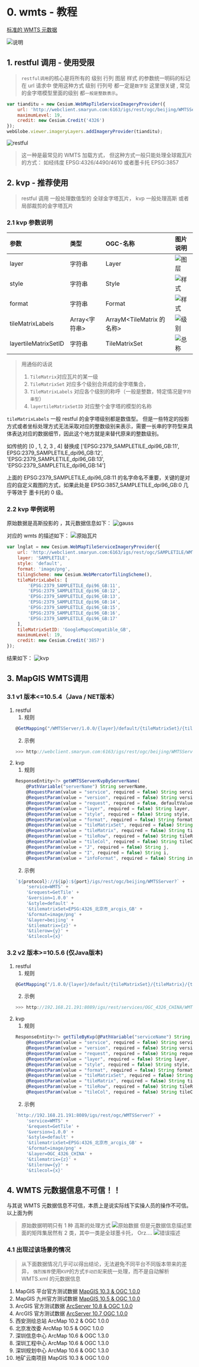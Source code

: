# 0. wmts - 教程

[标准的 WMTS 元数据](http://webclient.smaryun.com:6163/igs/rest/ogc/SAMPLETILE/WMTSServer)

![说明](./static/modules/cesium/fqa/ogc/wmts/gettile.png)

## 1. restful 调用 - 使用受限

> `restful调用`的核心是将所有的 级别 行列 图层 样式 的参数统一明码的标记在 url 请求中
> 使用这种方式 级别 行列号 都一定是`数字型` 这里很关键 , 常见的金字塔模型里面的级别 都`一般是整数表示`。

```js
var tianditu = new Cesium.WebMapTileServiceImageryProvider({
    url: 'http://webclient.smaryun.com:6163/igs/rest/ogc/beijing/WMTSServer/1.0.0/beijing/default/EPSG:4326_北京市_arcgis_GB/{TileMatrix}/{TileRow}/{TileCol}.png',
    maximumLevel: 19,
    credit: new Cesium.Credit('4326')
});
webGlobe.viewer.imageryLayers.addImageryProvider(tianditu);
```

![restful](./static/modules/cesium/fqa/ogc/wmts/restful.png)

> 这一种是最常见的 WMTS 加载方式， 但这种方式一般只能处理全球裁瓦片的方式： 如经纬度 EPSG:4326/4490/4610 或者墨卡托 EPSG:3857

## 2. kvp - 推荐使用

> restful 调用 一般处理数值型的 全球金字塔瓦片， kvp 一般处理高斯 或者 局部裁剪的金字塔瓦片

### 2.1 kvp 参数说明

| 参数                 | 类型          | OGC-名称                  | 图片说明                                                             |
| :------------------- | :------------ | :------------------------ | :------------------------------------------------------------------- |
| layer                | 字符串        | Layer                     | ![图层](./static/modules/cesium/fqa/ogc/wmts/layer.png)              |
| style                | 字符串        | Style                     | ![样式](./static/modules/cesium/fqa/ogc/wmts/style-type.png)         |
| format               | 字符串        | Format                    | ![样式](./static/modules/cesium/fqa/ogc/wmts/wmts-format.png)        |
| tileMatrixLabels     | Array<字符串> | ArrayM<TileMatrix 的名称> | ![级别](./static/modules/cesium/fqa/ogc/wmts/tilematrixset.png)      |
| layertileMatrixSetID | 字符串        | TileMatrixSet             | ![总称](./static/modules/cesium/fqa/ogc/wmts/tilematrixset-name.png) |

> 用通俗的话说
>
> 1. `TileMatrix`对应瓦片的某一级
> 1. `TileMatrixSet` 对应多个级别合并成的金字塔集合，
> 1. `TileMatrixLabels` 对应各个级别的称呼（一般是整数，特定情况是`字符串型`）
> 1. `layertileMatrixSetID` 对应整个金字塔的模型的名称

`tileMatrixLabels` 一般 restful 的金字塔级别都是数值型。 但是一些特定的投影方式或者坐标处理方式无法采取对应的整数级别来表示，需要一长串的字符型来具体表达对应的数据细节，因此这个地方就是来替代原来的整数级别。

如传统的 [0 , 1, 2, 3 , 4] 替换成 ['EPSG:2379_SAMPLETILE_dpi96_GB:11', EPSG:2379_SAMPLETILE_dpi96_GB:12', 'EPSG:2379_SAMPLETILE_dpi96_GB:13', 'EPSG:2379_SAMPLETILE_dpi96_GB:14']

上面的 EPSG:2379_SAMPLETILE_dpi96_GB:11 的名字命名不重要，关键的是对应的自定义裁图的方式，如果此处是 EPSG:3857_SAMPLETILE_dpi96_GB:0 几乎等效于 墨卡托的 0 级。

### 2.2 kvp 举例说明

原始数据是高斯投影的 ，其元数据信息如下：
![gauss](./static/modules/cesium/fqa/ogc/wmts/2397.png)

对应的 wmts 的描述如下：
![原始瓦片](./static/modules/cesium/fqa/ogc/wmts/origin-data.png)

```js
var lnglat = new Cesium.WebMapTileServiceImageryProvider({
    url: 'http://webclient.smaryun.com:6163/igs/rest/ogc/SAMPLETILE/WMTSServer',
    layer: 'SAMPLETILE',
    style: 'default',
    format: 'image/png',
    tilingScheme: new Cesium.WebMercatorTilingScheme(),
    tileMatrixLabels: [
        'EPSG:2379_SAMPLETILE_dpi96_GB:11',
        'EPSG:2379_SAMPLETILE_dpi96_GB:12',
        'EPSG:2379_SAMPLETILE_dpi96_GB:13',
        'EPSG:2379_SAMPLETILE_dpi96_GB:14',
        'EPSG:2379_SAMPLETILE_dpi96_GB:15',
        'EPSG:2379_SAMPLETILE_dpi96_GB:16',
        'EPSG:2379_SAMPLETILE_dpi96_GB:17'
    ],
    tileMatrixSetID: 'GoogleMapsCompatible_GB',
    maximumLevel: 19,
    credit: new Cesium.Credit('3857')
});
```

结果如下：
![kvp](./static/modules/cesium/fqa/ogc/wmts/wmts-kvp.png)

## 3. MapGIS WMTS调用

### 3.1 v1 版本<=10.5.4（Java / NET版本）
1. restful
    1. 规则
    ``` js 
    @GetMapping("/WMTSServer/1.0.0/{layer}/default/{tileMatrixSet}/{tileMatrix}/{tileRow}/{tileCol}.{format}")
    ```
    2. 示例
    ``` js 
    >>> http://webclient.smaryun.com:6163/igs/rest/ogc/beijing/WMTSServer/1.0.0/beijing/default/EPSG:4326_北京市_arcgis_GB/{z}/{y}/{x}.png
    ```
2. kvp
    1. 规则
    ``` js
    ResponseEntity<?> getWMTSServerKvpByServerName(
        @PathVariable("serverName") String serverName,
        @RequestParam(value = "service", required = false) String service,
        @RequestParam(value = "version", required = false) String version,
        @RequestParam(value = "request", required = false, defaultValue = "") String request,
        @RequestParam(value = "layer", required = false) String layer,
        @RequestParam(value = "style", required = false) String style,
        @RequestParam(value = "format", required = false) String format,
        @RequestParam(value = "tileMatrixSet", required = false) String tileMatrixSet,
        @RequestParam(value = "tileMatrix", required = false) String tileMatrix,
        @RequestParam(value = "tileRow", required = false) String tileRow,
        @RequestParam(value = "tileCol", required = false) String tileCol,
        @RequestParam(value = "J", required = false) String j,
        @RequestParam(value = "I", required = false) String i,
        @RequestParam(value = "infoFormat", required = false) String infoFormat)
    ```
    2. 示例
    ``` js
    `${protocol}://${ip}:${port}/igs/rest/ogc/beijing/WMTSServer?` +
        'service=WMTS' +
        '&request=GetTile' +
        '&version=1.0.0' +
        '&style=default' +
        '&tilematrixSet=EPSG:4326_北京市_arcgis_GB' +
        '&format=image/png' +
        '&layer=beijing' +
        '&tilematrix={z}' +
        '&tilerow={y}' +
        '&tilecol={x}'
    ```
### 3.2 v2 版本>=10.5.6 (仅Java版本)
1. restful
    1. 规则
    ``` js 
    @GetMapping("/1.0.0/{layer}/default/{tileMatrixSet}/{tileMatrix}/{tileRow}/{tileCol}.{format}")
    ```
    2. 示例
    ``` js 
    >>> http://192.168.21.191:8089/igs/rest/services/OGC_4326_CHINA/WMTSServer/1.0.0/OGC_4326_CHINA/default/EPSG:4326_OGC_4326_CHINA_028mm_GB/{z}/{y}/{x}.png
    ```
2. kvp
    1. 规则
    ``` js
    ResponseEntity<?> getTileByKvp(@PathVariable("serviceName") String serviceName,
        @RequestParam(value = "service", required = false) String service,
        @RequestParam(value = "version", required = false) String version,
        @RequestParam(value = "request", required = false) String request,
        @RequestParam(value = "layer", required = false) String layer,
        @RequestParam(value = "style", required = false) String style,
        @RequestParam(value = "format", required = false) String format,
        @RequestParam(value = "tileMatrixSet", required = false) String tileMatrixSet,
        @RequestParam(value = "tileMatrix", required = false) String tileMatrix,
        @RequestParam(value = "tileRow", required = false) String tileRow,
        @RequestParam(value = "tileCol", required = false) String tileCol)
    ```
    2. 示例
    ``` js
    `http://192.168.21.191:8089/igs/rest/ogc/WMTSServer?` +
        'service=WMTS' +
        '&request=GetTile' +
        '&version=1.0.0' +
        '&style=default' +
        '&tilematrixSet=EPSG:4326_北京市_arcgis_GB' +
        '&format=image/png' +
        '&layer=OGC_4326_CHINA' +
        '&tilematrix={z}' +
        '&tilerow={y}' +
        '&tilecol={x}'
    ```


## 4. WMTS 元数据信息不可信！！

与其说 WMTS 元数据信息不可信，本质上是说实际线下实操人员的操作不可信。以上面为例

> 原始数据明明只有 1 种 高斯的处理方式
> ![原始数据](./static/modules/cesium/fqa/ogc/wmts/origin-data.png)
> 但是元数据信息描述里面的矩阵集居然有 2 类，其中一类是全球墨卡托， Orz....
> ![错误描述](./static/modules/cesium/fqa/ogc/wmts/error-info.png)

### 4.1 出现过该场景的情况

> 从下面数据情况几乎可以得出结论，无法避免不同平台不同版本带来的差异， `强烈推荐`使用`KVP`的方式`手动匹配`来统一处理，而不是自动解析 WMTS.xml 的元数据信息

1. MapGIS 平台官方测试数据 [MapGIS 10.3 & OGC 1.0.0](http://webclient.smaryun.com:6163/igs/rest/ogc/SAMPLETILE/WMTSServer)
1. MapGIS 九州官方测试数据 [MapGIS 10.5 & OGC 1.0.0]()
1. ArcGIS 官方测试数据 [ArcServer 10.8 & OGC 1.0.0](https://gibs.earthdata.nasa.gov/wmts/epsg4326/best/1.0.0/WMTSCapabilities.xml)
1. ArcGIS 官方测试数据 [ArcServer 10.7 OGC 1.0.0](http://219.142.81.85/arcgis/rest/services/10wanZH/MapServer/WMTS/1.0.0/WMTSCapabilities.xml)
1. 西安测绘总站 ArcMap 10.2 & OGC 1.0.0
1. 北京发改委 ArcMap 10.5 & OGC 1.0.0
1. 深圳信息中心 ArcMap 10.6 & OGC 1.3.0
1. 深圳工程中心 ArcMap 10.6 & OGC 1.3.0
1. 深圳规划中心 ArcMap 10.6 & OGC 1.3.0
1. 地矿云南项目 MapGIS 10.3 & OGC 1.0.0
